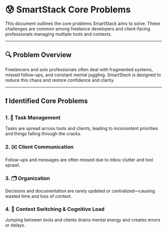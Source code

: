 # 😰 SmartStack Core Problems

This document outlines the core problems SmartStack aims to solve. These challenges are common among freelance developers and client-facing professionals managing multiple tools and contexts.

---

## 🔍 Problem Overview

Freelancers and solo professionals often deal with fragmented systems, missed follow-ups, and constant mental juggling. SmartStack is designed to reduce this chaos and restore confidence and clarity.

---

## ❗ Identified Core Problems

### 1. 🧩 Task Management

Tasks are spread across tools and clients, leading to inconsistent priorities and things falling through the cracks.

### 2. ✉️ Client Communication

Follow-ups and messages are often missed due to inbox clutter and tool sprawl.

### 3. 🗂️ Organization

Decisions and documentation are rarely updated or centralized—causing wasted time and loss of context.

### 4. 🔄 Context Switching & Cognitive Load

Jumping between tools and clients drains mental energy and creates errors or delays.
